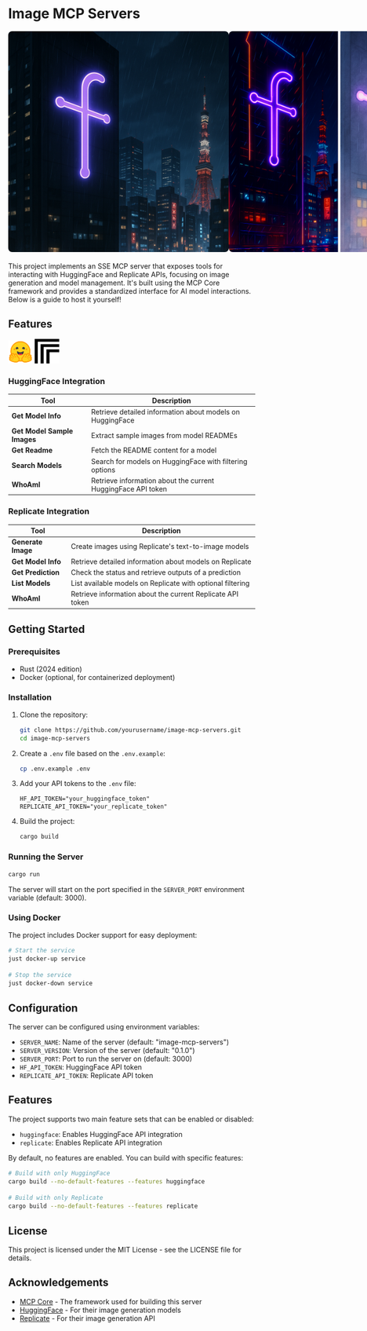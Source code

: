# Image MCP Servers

<div style="display: flex; justify-content: space-between; margin-bottom: 20px;">
  <img src="assets/fabelis-building.png" alt="Fabelis Building" height="450px" style="border-radius: 8px;"/>
  <img src="assets/fabelis-compare.png" alt="Fabelis Compare" height="450px" style="border-radius: 8px;"/>
  <img src="assets/fabelis-castle.png" alt="Fabelis Castle" height="450px" style="border-radius: 8px;"/>
</div>

This project implements an SSE MCP server that exposes tools for interacting with HuggingFace and Replicate APIs, focusing on image generation and model management. It's built using the MCP Core framework and provides a standardized interface for AI model interactions. Below is a guide to host it yourself!

## Features
<div>
  <img src="assets/hf-log.svg" alt="HuggingFace Logo" width="50"/>
  <img src="assets/replicate-logo.svg" alt="Replicate Logo" width="50"/>
</div>

### HuggingFace Integration

| Tool | Description |
|------|-------------|
| **Get Model Info** | Retrieve detailed information about models on HuggingFace |
| **Get Model Sample Images** | Extract sample images from model READMEs |
| **Get Readme** | Fetch the README content for a model |
| **Search Models** | Search for models on HuggingFace with filtering options |
| **WhoAmI** | Retrieve information about the current HuggingFace API token |

### Replicate Integration

| Tool | Description |
|------|-------------|
| **Generate Image** | Create images using Replicate's text-to-image models |
| **Get Model Info** | Retrieve detailed information about models on Replicate |
| **Get Prediction** | Check the status and retrieve outputs of a prediction |
| **List Models** | List available models on Replicate with optional filtering |
| **WhoAmI** | Retrieve information about the current Replicate API token |

## Getting Started

### Prerequisites
- Rust (2024 edition)
- Docker (optional, for containerized deployment)

### Installation

1. Clone the repository:
   ```bash
   git clone https://github.com/yourusername/image-mcp-servers.git
   cd image-mcp-servers
   ```

2. Create a `.env` file based on the `.env.example`:
   ```bash
   cp .env.example .env
   ```

3. Add your API tokens to the `.env` file:
   ```
   HF_API_TOKEN="your_huggingface_token"
   REPLICATE_API_TOKEN="your_replicate_token"
   ```

4. Build the project:
   ```bash
   cargo build
   ```

### Running the Server

```bash
cargo run
```

The server will start on the port specified in the `SERVER_PORT` environment variable (default: 3000).

### Using Docker

The project includes Docker support for easy deployment:

```bash
# Start the service
just docker-up service

# Stop the service
just docker-down service
```

## Configuration

The server can be configured using environment variables:

- `SERVER_NAME`: Name of the server (default: "image-mcp-servers")
- `SERVER_VERSION`: Version of the server (default: "0.1.0")
- `SERVER_PORT`: Port to run the server on (default: 3000)
- `HF_API_TOKEN`: HuggingFace API token
- `REPLICATE_API_TOKEN`: Replicate API token

## Features

The project supports two main feature sets that can be enabled or disabled:

- `huggingface`: Enables HuggingFace API integration
- `replicate`: Enables Replicate API integration

By default, no features are enabled. You can build with specific features:

```bash
# Build with only HuggingFace
cargo build --no-default-features --features huggingface

# Build with only Replicate
cargo build --no-default-features --features replicate
```

## License

This project is licensed under the MIT License - see the LICENSE file for details.

## Acknowledgements

- [MCP Core](https://github.com/stevohuncho/mcp-core) - The framework used for building this server
- [HuggingFace](https://huggingface.co/) - For their image generation models
- [Replicate](https://replicate.com/) - For their image generation API